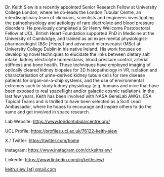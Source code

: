 Dr. Keith Siew is a recently appointed Senior Research Fellow at University College London, where he co-leads the London Tubular Centre, an interdisciplinary team of clinicians, scientists and engineers investigating the pathophysiology and aetiology of rare electrolyte and blood pressure disorders. He previously completed a Sir Henry Wellcome Postdoctoral Fellow at UCL, British Heart Foundation supported PhD in Medicine at the University of Cambridge, and trained as an experimental physiologist-pharmacologist (BSc [Hons]) and advanced microscopist (MSc) at University College Dublin in his native Ireland. His work focuses on developing novel techniques to elucidate the links between dietary salt intake, kidney electrolyte homeostasis, blood pressure control, arterial stiffness and bone health. These techniques have employed imaging of optically cleared kidney biopsies for 3D histopathology in VR, isolation and characterisation of urine-derived kidney tubule cells for rare disease patients for organ-on-a-chip systems, and the use of environmental extremes such to study kidney physiology (e.g. humans and mice that have been exposed to real spaceflight and/or galactic cosmic radiation). In the last few years, Keith has been involved with NASA GeneLab AWGs, ESA Topical Teams and is thrilled to have been selected as a SciX Lead Ambassador, where he hopes to encourage and inspire others to do the same and get involved in space research.

Lab Website: https://www.londontubularcentre.org/

UCL Profile: https://profiles.ucl.ac.uk/76122-keith-siew

X / Twitter: https://twitter.com/home

Instagram: https://www.instagram.com/dr.keithsiew/

LinkedIn: https://www.linkedin.com/in/keithsiew/

[keith.siew [at] gmail.com](mailto:keith.siew@gmail.com )
